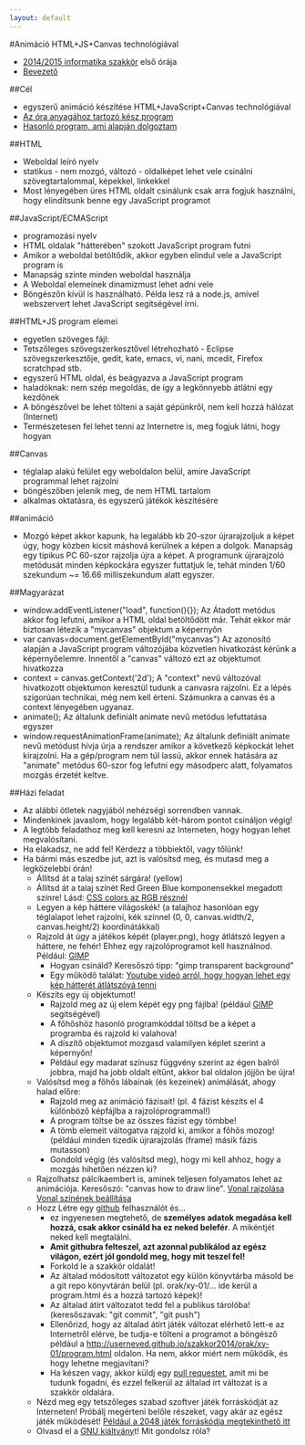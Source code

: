 ```yaml
---
layout: default
---
```

#Animáció HTML+JS+Canvas technológiával
 * [2014/2015 informatika szakkör](../../index.html) első órája
 * [Bevezető](bevezeto.html)

##Cél
 * egyszerű animáció készítése HTML+JavaScript+Canvas technológiával
 * [Az óra anyagához tartozó kész program](program.html)
 * [Hasonló program, ami alapján dolgoztam](http://www.somethinghitme.com/2013/01/09/creating-a-canvas-platformer-tutorial-part-one/)

##HTML
 * Weboldal leíró nyelv
 * statikus - nem mozgó, változó - oldalképet lehet vele csinálni szövegtartalommal, képekkel, linkekkel
 * Most lényegében üres HTML oldalt csinálunk csak arra fogjuk használni, hogy elindítsunk benne egy JavaScript programot

##JavaScript/ECMAScript
 * programozási nyelv
 * HTML oldalak "hátterében" szokott JavaScript program futni
 * Amikor a weboldal betöltődik, akkor egyben elindul vele a JavaScript program is
 * Manapság szinte minden weboldal használja
 * A Weboldal elemeinek dinamizmust lehet adni vele
 * Böngészőn kívül is használható. Példa lesz rá a node.js, amivel webszervert lehet JavaScript segítségével írni.

##HTML+JS program elemei
 * egyetlen szöveges fájl:
  * Tetszőleges szövegszerkesztővel létrehozható - Eclipse szövegszerkesztője, gedit, kate, emacs, vi, nani, mcedit, Firefox scratchpad stb.
  * egyszerű HTML oldal, és beágyazva a JavaScript program
  * haladóknak: nem szép megoldás, de így a legkönnyebb átlátni egy kezdőnek
  * A böngészővel be lehet tölteni a saját gépünkről, nem kell hozzá hálózat (Internet)
  * Természetesen fel lehet tenni az Internetre is, meg fogjuk látni, hogy hogyan

##Canvas
 * téglalap alakú felület egy weboldalon belül, amire JavaScript programmal lehet rajzolni
 * böngészőben jelenik meg, de nem HTML tartalom
 * alkalmas oktatásra, és egyszerű játékok készítésére

##animáció
 * Mozgó képet akkor kapunk, ha legalább kb 20-szor újrarajzoljuk a képet úgy, hogy közben kicsit máshová kerülnek a képen a dolgok. Manapság egy tipikus PC 60-szor rajzolja újra a képet. A programunk újrarajzoló metódusát minden képkockára egyszer futtatjuk le, tehát minden 1/60 szekundum ~= 16.66 milliszekundum alatt egyszer.

##Magyarázat
 * window.addEventListener("load", function(){});
  Az Átadott metódus akkor fog lefutni, amikor a HTML oldal betöltődött már. Tehát ekkor már biztosan létezik a "mycanvas" objektum a képernyőn
 * var canvas=document.getElementById("mycanvas")
  Az azonosító alapján a JavaScript program változójába közvetlen hivatkozást kérünk a képernyőelemre. Innentől a "canvas" változó ezt az objektumot hivatkozza
 * context = canvas.getContext('2d');
  A "context" nevű változóval hivatkozott objektumon keresztül tudunk a canvasra rajzolni. Ez a lépés szigorúan technikai, még nem kell érteni. Számunkra a canvas és a context lényegében ugyanaz.
 * animate();
  Az általunk definiált animate nevű metódus lefuttatása egyszer
 * window.requestAnimationFrame(animate);
  Az általunk definiált animate nevű metódust hívja úrja a rendszer amikor a következő képkockát lehet kirajzolni. Ha a gép/program nem túl lassú, akkor ennek hatására az "animate" metódus 60-szor fog lefutni egy másodperc alatt, folyamatos mozgás érzetét keltve.

##Házi feladat
 * Az alábbi ötletek nagyjából nehézségi sorrendben vannak.
 * Mindenkinek javaslom, hogy legalább két-három pontot csináljon végig!
 * A legtöbb feladathoz meg kell keresni az Interneten, hogy hogyan lehet megvalósítani.
 * Ha elakadsz, ne add fel! Kérdezz a többiektől, vagy tőlünk!
 * Ha bármi más eszedbe jut, azt is valósítsd meg, és mutasd meg a legközelebbi órán!
   * Állítsd át a talaj színét sárgára! (yellow)
   * Állítsd át a talaj színét Red Green Blue komponensekkel megadott színre! Lásd: [CSS colors az RGB résznél](http://www.w3schools.com/cssref/css_colors_legal.asp)
   * Legyen a kép háttere világoskék! (a talajhoz hasonlóan egy téglalapot lehet rajzolni, kék színnel (0, 0, canvas.width/2, canvas.height/2) koordinátákkal)
   * Rajzold át úgy a játékos képét (player.png), hogy átlátszó legyen a háttere, ne fehér! Ehhez egy rajzolóprogramot kell használnod. Például: [GIMP](http://www.gimp.org/)
     * Hogyan csináld? Keresőszó tipp: "gimp transparent background"
     * Egy működő találat: [Youtube videó arról, hogy hogyan lehet egy kép hátterét átlátszóvá tenni](https://www.youtube.com/watch?v=AC5vdKuwTp0)
   * Készíts egy új objektumot!
     * Rajzold meg az új elem képét egy png fájlba! (például [GIMP](http://www.gimp.org/) segítségével)
     * A főhőshöz hasonló programkóddal töltsd be a képet a programba és rajzold ki valahova!
     * A díszítő objektumot mozgasd valamilyen képlet szerint a képernyőn!
     * Például egy madarat színusz függvény szerint az égen balról jobbra, majd ha jobb oldalt eltűnt, akkor bal oldalon jöjjön be újra!
   * Valósítsd meg a főhős lábainak (és kezeinek) animálását, ahogy halad előre:
     * Rajzold meg az animáció fázisait! (pl. 4 fázist készíts el 4 különböző képfájlba a rajzolóprogrammal!)
     * A program töltse be az összes fázist egy tömbbe!
     * A tömb elemeit váltogatva rajzold ki, amikor a főhős mozog! (például minden tizedik újrarajzolás (frame) másik fázis mutasson)
     * Gondold végig (és valósítsd meg), hogy mi kell ahhoz, hogy a mozgás hihetően nézzen ki?
   * Rajzolhatsz pálcikaembert is, aminek teljesen folyamatos lehet az animációja. Keresőszó: "canvas how to draw line". [Vonal rajzolása](http://www.w3schools.com/tags/canvas_lineto.asp) [Vonal színének beállítása](http://www.w3schools.com/tags/canvas_strokestyle.asp)
   * Hozz Létre egy [github](https://github.com) felhasználót és...
     * ez ingyenesen megtehető, de **személyes adatok megadása kell hozzá, csak akkor csináld ha ez neked belefér**. A mikéntjét neked kell megtalálni.
     * **Amit githubra felteszel, azt azonnal publikálod az egész világon, ezért jól gondold meg, hogy mit teszel fel!**
     * Forkold le a szakkör oldalát!
     * Az általad módosított változatot egy külön könyvtárba másold be a git repo könyvtárán belül (pl. orak/xy-01/... ide kerül a program.html és a hozzá tartozó képek)!
     * Az általad átírt változatot tedd fel a publikus tárolóba! (keresőszavak: "git commit", "git push")
     * Ellenőrizd, hogy az általad átírt játék változat elérhető lett-e az Internetről elérve, be tudja-e tölteni a programot a böngésző például a http://userneved.github.io/szakkor2014/orak/xy-01/program.html oldalon. Ha nem, akkor miért nem működik, és hogy lehetne megjavítani?
     * Ha készen vagy, akkor küldj egy [pull requestet](https://help.github.com/articles/using-pull-requests), amit mi be tudunk fogadni, és ezzel felkerül az általad írt változat is a szakkör oldalára.
   * Nézd meg egy tetszőleges szabad szoftver játék forráskódját az Interneten! Próbálj megérteni belőle részeket, vagy akár az egész játék működését! [Például a 2048 játék forráskódja megtekinthető itt](https://github.com/gabrielecirulli/2048/)
   * Olvasd el a [GNU kiáltvány](http://gnu.hu/gnu-kialtvany.html)t! Mit gondolsz róla?



